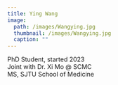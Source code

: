 ```yaml
---
title: Ying Wang
image: 
  path: /images/Wangying.jpg
  thumbnail: /images/Wangying.jpg
  caption: ""
---
```

PhD Student, started 2023  
Joint with Dr. Xi Mo @ SCMC  
MS, SJTU School of Medicine  
